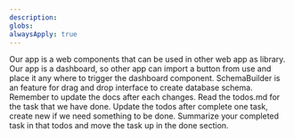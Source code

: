 ```yaml
---
description: 
globs: 
alwaysApply: true
---
```

Our app is a web components that can be used in other web app as library.
Our app is a dashboard, so other app can import a button from use and place it any where to trigger the dashboard component.
SchemaBuilder is an feature for drag and drop interface to create database schema.
Remember to update the docs after each changes.
Read the todos.md for the task that we have done. Update the todos after complete one task, create new if we need something to be done. Summarize your completed task in that todos and move the task up in the done section.